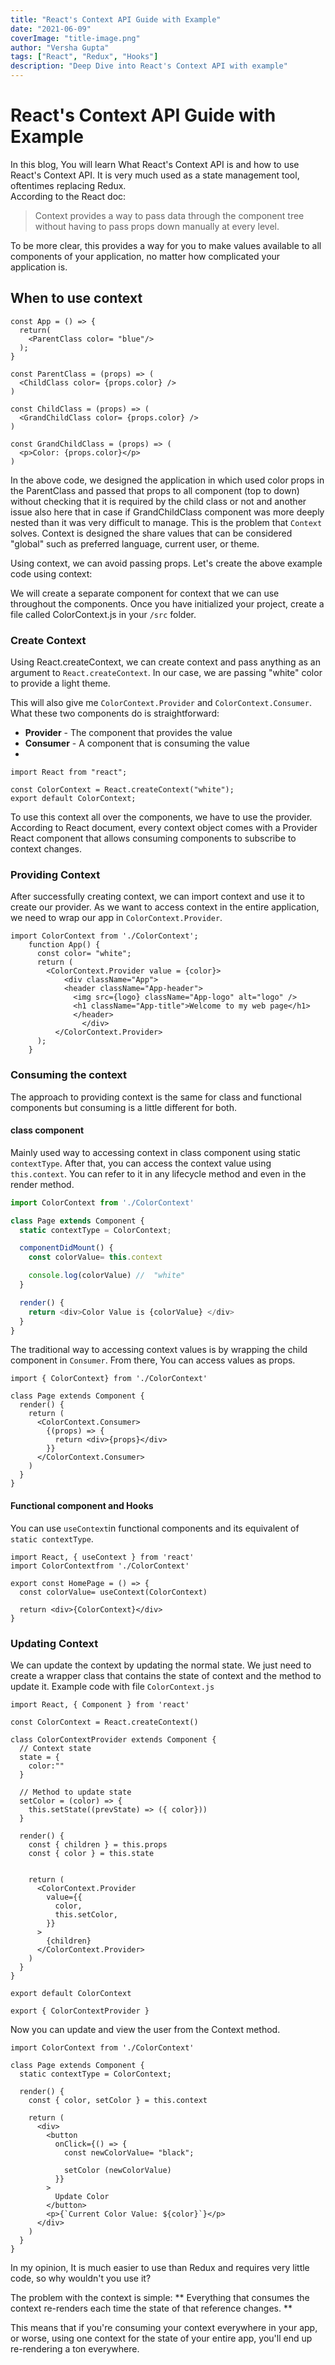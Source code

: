 ```yaml
---
title: "React's Context API Guide with Example"
date: "2021-06-09"
coverImage: "title-image.png"
author: "Versha Gupta"
tags: ["React", "Redux", "Hooks"]
description: "Deep Dive into React's Context API with example"
---
```


# React's Context API Guide with Example

In this blog, You will learn What React's Context API is and how to use React's Context API. It is very much used as a state management tool, oftentimes replacing Redux.  
According to the React doc: 

> Context provides a way to pass data through the component tree
>        without having to pass props down manually at every level.

To be more clear, this provides a way for you to make values available to all components of your application, no matter how complicated your application is.

## When to use context

```JS
const App = () => {
  return(
    <ParentClass color= "blue"/>
  );
}

const ParentClass = (props) => (
  <ChildClass color= {props.color} />
)

const ChildClass = (props) => (
  <GrandChildClass color= {props.color} />
)

const GrandChildClass = (props) => (
  <p>Color: {props.color}</p>
)
```

In the above code, we designed the application in which used color props in the ParentClass and passed that props to all component (top to down) without checking that it is required by the child class or not and another issue also here that in case if GrandChildClass component was more deeply nested than it was very difficult to manage. This is the problem that `Context` solves. Context is designed the share values that can be considered "global" such as preferred language, current user, or theme. 

Using context, we can avoid passing props. Let's create the above example code using context:

We will create a separate component for context that we can use throughout the components.
Once you have initialized your project, create a file called ColorContext.js in your `/src` folder.

###  Create Context

Using React.createContext, we can create context and pass anything as an argument to `React.createContext`. In our case, we are passing "white" color to provide a light theme.

This will also give me  `ColorContext.Provider`  and  `ColorContext.Consumer`. What these two components do is straightforward:

-   **Provider**  - The component that provides the value
-   **Consumer**  - A component that is consuming the value
- 

    import React from "react";
    
    const ColorContext = React.createContext("white");
    export default ColorContext;

To use this context all over the components, we have to use the provider. According to React document, every context object comes with a Provider React component that allows consuming components to subscribe to context changes.

### Providing Context

After successfully creating context, we can import context and use it to create our provider.
As we want to access context in the entire application, we need to wrap our app in `ColorContext.Provider`.

```JS
import ColorContext from './ColorContext';
    function App() {
      const color= "white";
      return (
        <ColorContext.Provider value = {color}>
            <div className="App">
            <header className="App-header">
              <img src={logo} className="App-logo" alt="logo" />
              <h1 className="App-title">Welcome to my web page</h1>
              </header>
                </div>
          </ColorContext.Provider>
      );
    }
```

###  Consuming the context

The approach to providing context is the same for class and functional components but consuming is a little different for both.

#### class component
Mainly used way to accessing context in class component using static `contextType`. After that, you can access the context value using `this.context`.  You can refer to it in any lifecycle method and even in the render method.

```js
import ColorContext from './ColorContext'

class Page extends Component {
  static contextType = ColorContext;

  componentDidMount() {
    const colorValue= this.context

    console.log(colorValue) //  "white" 
  }

  render() {
    return <div>Color Value is {colorValue} </div>
  }
}
```


The traditional way to accessing context values is by wrapping the child component in `Consumer`. From there, You can access values as props.

```JS
import { ColorContext} from './ColorContext'

class Page extends Component {
  render() {
    return (
      <ColorContext.Consumer>
        {(props) => {
          return <div>{props}</div>
        }}
      </ColorContext.Consumer>
    )
  }
}
```

 ####  Functional component and Hooks
 You can use `useContext`in functional components and its equivalent of `static contextType`. 	

```JS
import React, { useContext } from 'react'
import ColorContextfrom './ColorContext'

export const HomePage = () => {
  const colorValue= useContext(ColorContext)

  return <div>{ColorContext}</div>
}
```

### Updating Context
We can update the context by updating the normal state. We just need to create a wrapper class that contains the state of context and the method to update it. 
Example code with file `ColorContext.js`

```JS
import React, { Component } from 'react'

const ColorContext = React.createContext()

class ColorContextProvider extends Component {
  // Context state
  state = {
    color:""
  }

  // Method to update state
  setColor = (color) => {
    this.setState((prevState) => ({ color}))
  }

  render() {
    const { children } = this.props
    const { color } = this.state


    return (
      <ColorContext.Provider
        value={{
          color,
          this.setColor,
        }}
      >
        {children}
      </ColorContext.Provider>
    )
  }
}

export default ColorContext

export { ColorContextProvider }
```

Now you can update and view the user from the Context method.

```JS
import ColorContext from './ColorContext'

class Page extends Component {
  static contextType = ColorContext;

  render() {
    const { color, setColor } = this.context

    return (
      <div>
        <button
          onClick={() => {
            const newColorValue= "black";

            setColor (newColorValue)
          }}
        >
          Update Color
        </button>
        <p>{`Current Color Value: ${color}`}</p>
      </div>
    )
  }
}
```
 

In my opinion, It is much easier to use than Redux and requires very little code, so why wouldn't you use it?

The problem with the context is simple: ** Everything that consumes the context re-renders each time the state of that reference changes. **

This means that if you're consuming your context everywhere in your app, or worse, using one context for the state of your entire app, you'll end up re-rendering a ton everywhere.
